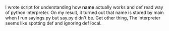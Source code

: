 I wrote script for understanding how __name__ actually works and def read way of python interpreter.
On my result, it turned out that name is stored by main when I run sayings.py but say.py didn't be.
Get other thing, The interpreter seems like spotting def and ignoring def local.
